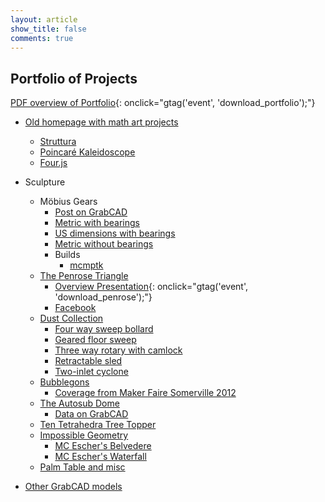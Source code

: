 ```yaml
---
layout: article
show_title: false
comments: true
---
```


## Portfolio of Projects

[PDF overview of Portfolio](https://drive.google.com/file/d/0B0c5cswA4ANDSjlFTmMwT21oME0/view?usp=sharing&resourcekey=0-NpHrx-_ySL75HV5MdkoBjw){: onclick="gtag('event', 'download_portfolio');"}

* [Old homepage with math art projects](/homepage/)
    * [Struttura](/homepage/Struttura/)
    * [Poincar&eacute; Kaleidoscope](/homepage/Poincare-WebGL/)
    * [Four.js](/homepage/Four/)

* Sculpture
    * M&ouml;bius Gears
        * [Post on GrabCAD](https://blog.grabcad.com/blog/2014/10/14/mobius-gears/)
        * [Metric with bearings](https://grabcad.com/library/mobius-v4-m6-with-bearings-1)
        * [US dimensions with bearings](https://grabcad.com/library/11-gear-mobius-strip-v2-public)
        * [Metric without bearings](https://grabcad.com/library/11-gear-mobius-v3-1)
        * Builds
            * [mcmptk](https://youtu.be/YEp-J3Hj8uU)
    * [The Penrose Triangle](/homepage/Penrose/)
        * [Overview Presentation](https://drive.google.com/file/d/1xVqKeeGn5BUSU0N4g4ieo0-JtPGrLxut/view?usp=share_link){: onclick="gtag('event', 'download_penrose');"}
        * [Facebook](https://www.facebook.com/ThePenroseTriangle/)
    * [Dust Collection](https://grabcad.com/blake.courter/models)
        * [Four way sweep bollard](https://grabcad.com/library/dust-bollard-1)
        * [Geared floor sweep](https://grabcad.com/library/roto-sweep-1)
        * [Three way rotary with camlock](https://grabcad.com/library/rotary-switch-for-dust-1)
        * [Retractable sled](https://grabcad.com/library/retracting-dust-sled-1)
        * [Two-inlet cyclone](https://grabcad.com/library/twin-inlet-dust-cyclone-1)
    * [Bubblegons](https://photos.google.com/share/AF1QipPPRc3UYrY5a8xfErjyNXTovnHz5WptG7BZwtXoGE82N3CJyQeQs3nw-Z7LVXuHRA)
        * [Coverage from Maker Faire Somerville 2012](https://www.youtube.com/watch?v=gKmxbScZMQE)
    * [The Autosub Dome](https://photos.google.com/share/AF1QipNgNeOgTjJSDkZq1TkthNKnHvgxU0HszvlqjwvnccJiGzpsjR1f5veJFt_UtcKXfw?key=bGxYWm5Fd0xjRGpqOE1vRVpMVFZjUlJNOWdHSWJB)
        * [Data on GrabCAD](https://grabcad.com/blake.courter/models)
    * [Ten Tetrahedra Tree Topper](https://grabcad.com/library/ten-tetrahedra-tree-topper-1)
    * [Impossible Geometry](https://youtu.be/0POQYrwHtG8)
        * [MC Escher's Belvedere](https://grabcad.com/library/belvedere)
        * [MC Escher's Waterfall](https://grabcad.com/library/waterfall)
    * [Palm Table and misc](https://photos.google.com/album/AF1QipOrAC1AOJNSLo6vIz-nP93m0dz9S0iiJmcM7_IO)

* [Other GrabCAD models](https://grabcad.com/blake.courter/models)
